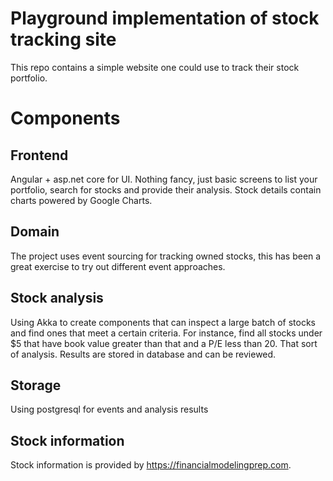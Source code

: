 # Playground implementation of stock tracking site

This repo contains a simple website one could use to track their stock portfolio.

# Components

## Frontend

Angular + asp.net core for UI. Nothing fancy, just basic screens to list your portfolio, search for stocks and provide their analysis.
Stock details contain charts powered by Google Charts.

## Domain

The project uses event sourcing for tracking owned stocks, this has been a great exercise to try out different event approaches.

## Stock analysis

Using Akka to create components that can inspect a large batch of stocks and find ones that meet a certain criteria. For instance,
find all stocks under $5 that have book value greater than that and a P/E less than 20. That sort of analysis. Results are stored in database
and can be reviewed.

## Storage

Using postgresql for events and analysis results

## Stock information

Stock information is provided by https://financialmodelingprep.com.
